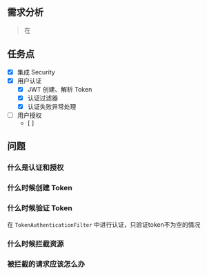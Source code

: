 ## 需求分析

> 在



## 任务点

- [x] 集成 Security
- [x] 用户认证
  - [x] JWT 创建、解析 Token
  - [x] 认证过滤器
  - [x] 认证失败异常处理

- [ ] 用户授权
  - [ ] 




## 问题

### 什么是认证和授权





### 什么时候创建 Token 







### 什么时候验证 Token

在 `TokenAuthenticationFilter` 中进行认证，只验证token不为空的情况





### 什么时候拦截资源







### 被拦截的请求应该怎么办





